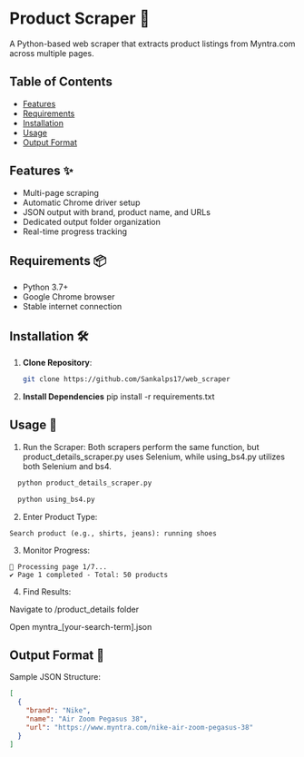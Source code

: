 # Product Scraper 🤖

A Python-based web scraper that extracts product listings from Myntra.com across multiple pages.

## Table of Contents
- [Features](#features-)
- [Requirements](#requirements-)
- [Installation](#Installation-)
- [Usage](#usage-)
- [Output Format](#output-format-)

## Features ✨
- Multi-page scraping
- Automatic Chrome driver setup
- JSON output with brand, product name, and URLs
- Dedicated output folder organization
- Real-time progress tracking

## Requirements 📦
- Python 3.7+
- Google Chrome browser
- Stable internet connection

## Installation 🛠️

1. **Clone Repository**:
   ```bash
   git clone https://github.com/Sankalps17/web_scraper

2. **Install Dependencies**
   pip install -r requirements.txt

## Usage 🚀

1. Run the Scraper: Both scrapers perform the same function, but product_details_scraper.py uses Selenium, while using_bs4.py utilizes both Selenium and bs4.

```bash
  python product_details_scraper.py
```
```bash
  python using_bs4.py
```

2. Enter Product Type:
```plaintext
Search product (e.g., shirts, jeans): running shoes
```
3. Monitor Progress:

```plaintext
📃 Processing page 1/7...
✔️ Page 1 completed - Total: 50 products
```

4. Find Results:

Navigate to /product_details folder

Open myntra_[your-search-term].json

## Output Format 📄
Sample JSON Structure:

```json
[
  {
    "brand": "Nike",
    "name": "Air Zoom Pegasus 38",
    "url": "https://www.myntra.com/nike-air-zoom-pegasus-38"
  }
]
```
